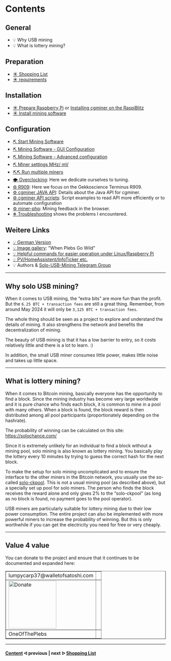 # Contents

## General

* 💡 Why USB mining
* 💡 What is lottery mining?

## Preparation

* [☀ Shopping List](shopping-list.md)
* [☀ requirements](requirements.md)

## Installation

* [☀ Prepare Raspberry Pi](prepare_pi.md) or [Installing cgminer on the RaspiBlitz](cgminer_on_raspiblitz.md)
* [☀ Install mining software](install_miner.md)

## Configuration

* [⛏ Start Mining Software](start_mining.md)
* [⛏ Mining Software - GUI Configuration](cgminer_GUIConfiguration.md)
* [⛏ Mining Software - Advanced configuration](EnhancedConfiguration.md)
* [⛏ Miner settings MHz/ mV](miner-settings.md)
* [⛏⛏ Run multiple miners](multiple-usb-miner.md)
* [🌩 Overclocking](/uebertakten.md): Here we dedicate ourselves to tuning.
* [⚙️ R909](/R909.md): Here we focus on the Gekkoscience Terminus R909.
* [⚙️ cgminer JAVA API](/cgminer_JAVA_API.md): Details about the Java API for cgminer.
* [⚙️ cgminer API scripts](/cgminer_JAVA_API_Scripts.md): Script examples to read API more efficiently or to automate configuration
* [⚙️ miner-php](/miner-php.md): Mining feedback in the browser.
* [❄ Troubleshooting](/troubleshooting.md) shows the problems I encountered.

## Weitere Links

* [💡 German Version](https://github.com/gunther0815/solo-usb-mining)
* [💡 Image gallery](/Galerie.md): "When Plebs Go Wild"
* [💡 Helpful commands for easier operation under Linux/Raspberry Pi](LinuxCommands.md)
* [💡 PV/HomeAssistent/InfoTicker etc.](additional-links.md)
* 💡 Authors & [Solo-USB-Mining Telegram Group](https://t.me/BTC_solo_mining)

---

## Why solo USB mining?

When it comes to USB mining, the “extra bits” are more fun than the profit. But the `6.25 BTC + transaction fees` are still a great thing. Remember, from around May 2024 it will only be `3,125 BTC + transaction fees`.

The whole thing should be seen as a project to explore and understand the details of mining. It also strengthens the network and benefits the decentralization of mining.

The beauty of USB mining is that it has a low barrier to entry, so it costs relatively little and there is a lot to learn. :)

In addition, the small USB miner consumes little power, makes little noise and takes up little space.

---

## What is lottery mining?

When it comes to Bitcoin mining, basically everyone has the opportunity to find a block. Since the mining industry has become very large worldwide and it is pure chance who finds each block, it is common to mine in a pool with many others. When a block is found, the block reward is then distributed among all pool participants (proportionately depending on the hashrate).

The probability of winning can be calculated on this site: https://solochance.com/

Since it is extremely unlikely for an individual to find a block without a mining pool, solo mining is also known as lottery mining. You basically play the lottery every 10 minutes by trying to guess the correct hash for the next block.

To make the setup for solo mining uncomplicated and to ensure the interface to the other miners in the Bitcoin network, you usually use the so-called [solo-ckpool](https://solo.ckpool.org/). This is not a usual mining pool (as described above), but a specially set up pool for solo miners. The person who finds the block receives the reward alone and only gives 2% to the “solo-ckpool” (as long as no block is found, no payment goes to the pool operator).

USB miners are particularly suitable for lottery mining due to their low power consumption. The entire project can also be implemented with more powerful miners to increase the probability of winning. But this is only worthwhile if you can get the electricity you need for free or very cheaply.

---

## Value 4 value

You can donate to the project and ensure that it continues to be documented and expanded here:

<table border=1>
<tr><td>lumpycarp37@walletofsatoshi.com</td><td></td></tr>
<tr><td><img src=".assets/V4V.png" alt="Donate" width="150" /></td><td></td></tr>
<tr><td>OneOfThePlebs</td><td></td></tr>
<!--<tr><td></td><td></td></tr>-->
</table>

---

####    [Content](/README.md)  ᐊ  previous | next  ᐅ  [Shopping List](/shopping-list.md)
